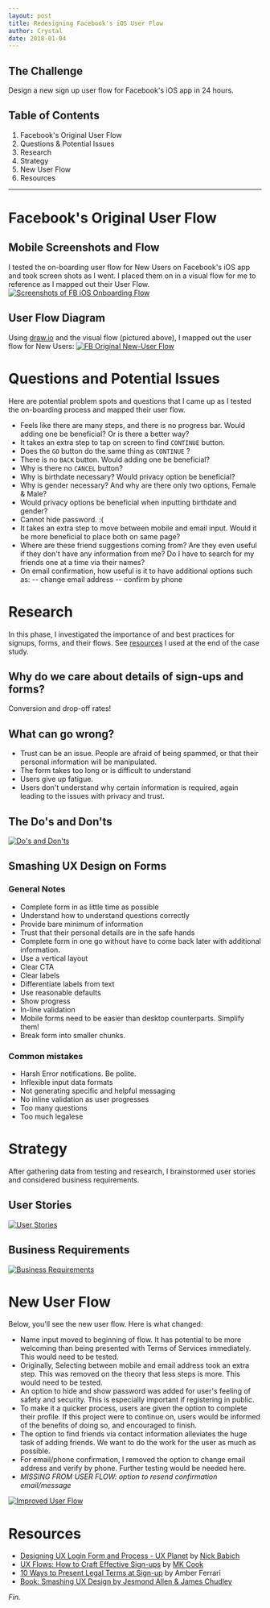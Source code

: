 ```yaml
---
layout: post
title: Redesigning Facebook's iOS User Flow
author: Crystal
date: 2018-01-04
---
```


## The Challenge
Design a new sign up user flow for Facebook's iOS app in 24 hours. 

## Table of Contents
1. Facebook's Original User Flow
2. Questions & Potential Issues
3. Research 
4. Strategy
5. New User Flow
6. Resources

---

# Facebook's Original User Flow
## Mobile Screenshots and Flow
I tested the on-boarding user flow for New Users on Facebook's iOS app and took screen shots as I went. I placed them on in a visual flow for me to reference as I mapped out their User Flow.
[![Screenshots of FB iOS Onboarding Flow](https://static.notion-static.com/a7e08200-e333-42d2-8c00-d84b579d46a5/facebook-screenflow-mobile-no-margins.png)](https://static.notion-static.com/a7e08200-e333-42d2-8c00-d84b579d46a5/facebook-screenflow-mobile-no-margins.png)

## User Flow Diagram
Using [draw.io](http://draw.io) and the visual flow (pictured above), I mapped out the user flow for New Users:
[![FB Original New-User Flow](https://static.notion-static.com/16d24ce7-25c4-489b-baac-c7c862a027e7/facebook-userflows-newuser-1.0_copy-no-margins.jpeg)](https://static.notion-static.com/16d24ce7-25c4-489b-baac-c7c862a027e7/facebook-userflows-newuser-1.0_copy-no-margins.jpeg)

# Questions and Potential Issues
Here are potential problem spots and questions that I came up as I tested the on-boarding process and mapped their user flow.
- Feels like there are many steps, and there is no progress bar. Would adding one be beneficial? Or is there a better way?
- It takes an extra step to tap on screen to find `CONTINUE` button.
- Does the `GO` button do the same thing as `CONTINUE` ?
- There is no `BACK` button. Would adding one be beneficial?
- Why is there no `CANCEL` button?
- Why is birthdate necessary? Would privacy option be beneficial?
- Why is gender necessary? And why are there only two options, Female & Male?
- Would privacy options be beneficial when inputting birthdate and gender?
- Cannot hide password. :(
- It takes an extra step to move between mobile and email input. Would it be more beneficial to place both on same page?
- Where are these friend suggestions coming from? Are they even useful if they don't have any information from me? Do I have to search for my friends one at a time via their names?
- On email confirmation, how useful is it to have additional options such as:
	  -- change email address
	  -- confirm by phone

# Research
In this phase, I investigated the importance of and best practices for signups, forms, and their flows. See [resources](#resources) I used at the end of the case study.

## Why do we care about details of sign-ups and forms?
Conversion and drop-off rates! 

## What can go wrong?
- Trust can be an issue. People are afraid of being spammed, or that their personal information will be manipulated.
- The form takes too long or is difficult to understand
- Users give up fatigue.
- Users don't understand why certain information is required, again leading to the issues with privacy and trust.

## The Do's and Don'ts

[![Do's and Don'ts](https://static.notion-static.com/580be6c9-a0af-4e5c-beed-8d83570b362a/4DF2E79B-7C46-49E2-B02B-B0D93422D773.png)](https://static.notion-static.com/580be6c9-a0af-4e5c-beed-8d83570b362a/4DF2E79B-7C46-49E2-B02B-B0D93422D773.png)

## Smashing UX Design on Forms
### General Notes
- Complete form in as little time as possible
- Understand how to understand questions correctly
- Provide bare minimum of information
- Trust that their personal details are in the safe hands
- Complete form in one go without have to come back later with additional information.
- Use a vertical layout
- Clear CTA
- Clear labels
- Differentiate labels from text
- Use reasonable defaults
- Show progress
- In-line validation
- Mobile forms need to be easier than desktop counterparts. Simplify them!
- Break form into smaller chunks.

### Common mistakes
- Harsh Error notifications. Be polite.
- Inflexible input data formats
- Not generating specific and helpful messaging
- No inline validation as user progresses
- Too many questions
- Too much legalese


#  Strategy
After gathering data from testing and research, I brainstormed user stories and considered business requirements.

## User Stories
[![User Stories](https://static.notion-static.com/b611ba6f-a341-4dc0-9cbc-f00a07668b08/B74580D0-7ACD-473A-AD7F-29632F305B5B.png)](https://static.notion-static.com/b611ba6f-a341-4dc0-9cbc-f00a07668b08/B74580D0-7ACD-473A-AD7F-29632F305B5B.png)

## Business Requirements
[![Business Requirements](https://static.notion-static.com/5ded15c6-8da5-48ba-9f60-4e1073b08852/AF396444-E063-4A02-AAF5-24F21E89609C.png)](https://static.notion-static.com/5ded15c6-8da5-48ba-9f60-4e1073b08852/AF396444-E063-4A02-AAF5-24F21E89609C.png)

#  New User Flow
Below, you'll see the new user flow. Here is what changed:

- Name input moved to beginning of flow. It has potential to be more welcoming than being presented with Terms of Services immediately. This would need to be tested.
- Originally, Selecting between mobile and email address took an extra step. This was removed on the theory that less steps is more. This would need to be tested.
- An option to hide and show password was added for user's feeling of safety and security. This is especially important if registering in public.
- To make it a quicker process, users are given the option to complete their profile. If this project were to continue on, users would be informed of the benefits of doing so, and encouraged to finish.
- The option to find friends via contact information alleviates the huge task of adding friends. We want to do the work for the user as much as possible.
- For email/phone confirmation, I removed the option to change email address and verify by phone. Further testing would be needed here.
- *MISSING FROM USER FLOW: option to resend confirmation email/message*

[![Improved User Flow](https://static.notion-static.com/04b1d88b-3ea9-46ae-9310-c5514494d65a/facebook-userflows-newuser-2.0-no-margins.jpeg)](https://static.notion-static.com/04b1d88b-3ea9-46ae-9310-c5514494d65a/facebook-userflows-newuser-2.0-no-margins.jpeg)

# Resources
* [Designing UX Login Form and Process - UX Planet](https://uxplanet.org/designing-ux-login-form-and-process-8b17167ed5b9) by [Nick Babich](http://babich.biz/)
* [UX Flows: How to Craft Effective Sign-ups](https://www.dtelepathy.com/blog/design/ux-flows-sign-ups) by [MK Cook](https://www.dtelepathy.com/blog/author/mkdigital-telepathy-com)
* [10 Ways to Present Legal Terms at Sign-up](https://www.pactsafe.com/blog/10-ways-to-present-legal-terms-at-sign-up) by Amber Ferrari
* [Book: Smashing UX Design by Jesmond Allen & James Chudley](https://www.goodreads.com/book/show/8675550-smashing-ux-design)


 _Fin._

